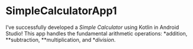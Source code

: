 # SimpleCalculatorApp1
I’ve successfully developed a *Simple Calculator* using Kotlin in Android Studio! This app handles the fundamental arithmetic operations: *addition, **subtraction, **multiplication, and **division*. 
